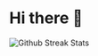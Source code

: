 # Hi there 👋

![Github Streak Stats][streak-stats]

[streak-stats]: http://github-readme-streak-stats.herokuapp.com?user=suft&theme=omni&hide_border=true
